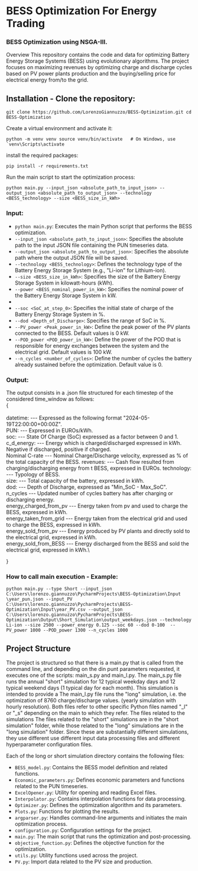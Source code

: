 # BESS Optimization For Energy Trading
### BESS Optimization using NSGA-III.

Overview This repository contains the code and data for optimizing Battery Energy Storage Systems (BESS) using evolutionary algorithms. The project focuses on maximizing revenues by optimizing charge and discharge cycles based on PV power plants production and the buying/selling price for electrical energy from/to the grid.

## Installation - Clone the repository: 

``git clone https://github.com/LorenzoGiannuzzo/BESS-Optimization.git cd BESS-Optimization``

Create a virtual environment and activate it:

``python -m venv venv source venv/bin/activate   # On Windows, use `venv\Scripts\activate``

install the required packages:

`pip install -r requirements.txt`

Run the main script to start the optimization process:

`python main.py --input_json <absolute_path_to_input_json> --output_json <absolute_path_to_output_json> --technology <BESS_technology> --size <BESS_size_in_kWh>`
### Input:

- `python main.py`: Executes the main Python script that performs the BESS optimization.
- `--input_json <absolute_path_to_input_json>`: Specifies the absolute path to the input JSON file containing the PUN timeseries data.
- `--output_json <absolute_path_to_output_json>`: Specifies the absolute path where the output JSON file will be saved.
- `--technology <BESS_technology>`: Defines the technology type of the Battery Energy Storage System (e.g., "Li-ion" for Lithium-ion).
- `--size <BESS_size_in_kWh>`: Specifies the size of the Battery Energy Storage System in kilowatt-hours (kWh).
- `--power <BESS_nominal_power_in_kW>`: Specifies the nominal power of the Battery Energy Storage System in kW.
- 
- `--soc <SoC_at_step_0>`: Specifies the initial state of charge of the Battery Energy Storage System in %.
- `--dod <Depth_of_Discharge>`: Specifies the range of SoC in %.
- `--PV_power <Peak_power_in_kW>`: Define the peak power of the PV plants connected to the BESS. Default values is 0 kW. 
- `--POD_power <POD_power_in_kW>`: Define the power of the POD that is responsible for energy exchanges between the system and the electrical grid. Default values is 100 kW. 
- `--n_cycles <number_of_cycles>`: Define the number of cycles the battery already sustained before the optimization. Default value is 0. 

### Output:

The output consists in a .json file structured for each timestep of the considered time_window as follows:\
{\
\
        datetime: --- Expressed as the following format "2024-05-19T22:00:00+00:00Z".\
        PUN: --- Expressed in EUROs/kWh.\
        soc: --- State Of Charge (SoC) expressed as a factor between 0 and 1.\
        c_d_energy: --- Energy which is charged/discharged expressed in kWh. Negative if discharged, positive if charged.\
        Nominal C-rate --- Nominal Charge/Discharge velocity, expressed as % of the total capacity of the BESS.
        revenues: --- Cash flow resulted from charging/discharging energy from t BESS, expressed in EUROs.
        technology: --- Typology of BESS.\
        size: --- Total capacity of the battery, expressed in kWh.\
        dod: --- Depth of Discharge, expressed as "Min_SoC - Max_SoC".\
        n_cycles --- Updated number of cycles battery has after charging or discharging energy.\
        energy_charged_from_pv --- Energy taken from pv and used to charge the BESS, expressed in kWh.\
        energy_taken_from_grid --- Energy taken from the electrical grid and used to charge the BESS, expressed in kWh.\
        energy_sold_from_pv --- Energy produced by PV plants and directly sold to the electrical grid, expressed in kWh.\
        energy_sold_from_BESS --- Energy discharged from the BESS and sold the electrical grid, expressed in kWh.\

}
### How to call main execution - Example:

`python main.py --type Short --input_json C:\Users\lorenzo.giannuzzo\PycharmProjects\BESS-Optimization\Input
\year_pun.json --input_PV C:\Users\lorenzo.giannuzzo\PycharmProjects\BESS-Optimization\Input\year_PV.csv --output_json C:\Users\lorenzo.giannuzzo\PycharmProjects\BESS-Optimization\Output\Short_Simulation\output_weekdays.json --technology Li-ion --size 2500 --power_energy 0.125 --soc 60 --dod 0-100  --PV_power 1000 --POD_power 1300 --n_cycles 1000
`

## Project Structure

The project is structured so that there is a main.py that is called from the command line, and depending on the din punt parameters requested, it executes one of the scripts: main_s.py and main_l.py. 
The main_s.py file runs the annual "short" simulation for 12 typical weekday days and 12 typical weekend days (1 typical day for each month). This simulation is intended to provide a
The main_l.py file runs the "long" simulation, i.e. the optimization of 8760 charge/discharge values.
(yearly simulation with hourly resolution). Both files refer to other specific Python files named "_l" or "_s" depending on the main to which they refer. The files related to the simulations
The files related to the "short" simulations are in the "short simulation" folder, while those related to the "long" simulations are in the "long simulation" folder. Since these are substantially different simulations, they use different
use different input data processing files and different hyperparameter configuration files.

Each of the long or short simulation directory contains the following files:

- `BESS_model.py`: Contains the BESS model definition and related functions.
- `Economic_parameters.py`: Defines economic parameters and functions related to the PUN timeseries.
- `ExcelOpener.py`: Utility for opening and reading Excel files.
- `Interpolator.py`: Contains interpolation functions for data processing.
- `Optimizer.py`: Defines the optimization algorithm and its parameters.
- `Plots.py`: Functions for plotting the results.
- `argparser.py`: Handles command-line arguments and initiates the main optimization process.
- `configuration.py`: Configuration settings for the project.
- `main.py`: The main script that runs the optimization and post-processing.
- `objective_function.py`: Defines the objective function for the optimization.
- `utils.py`: Utility functions used across the project.
- `PV.py`: Import data related to the PV size and production.